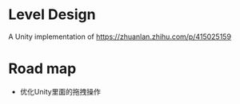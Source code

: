 # Level Design

A Unity implementation of https://zhuanlan.zhihu.com/p/415025159

# Road map

- 优化Unity里面的拖拽操作
